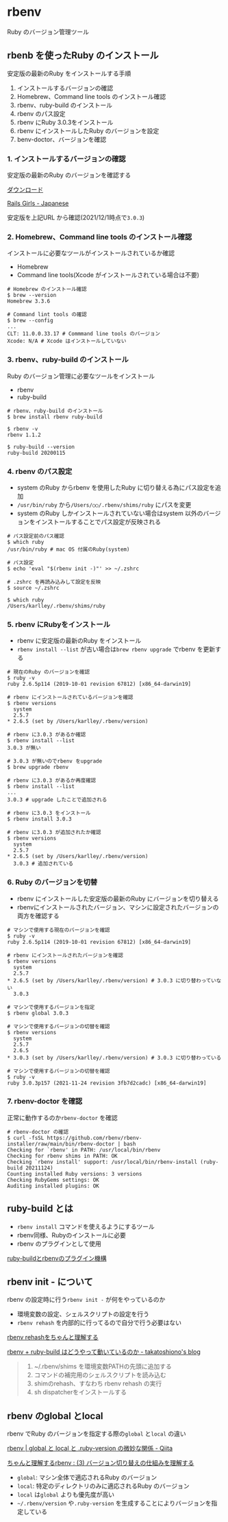 # rbenv

Ruby のバージョン管理ツール

## rbenb を使ったRuby のインストール

安定版の最新のRuby をインストールする手順

1. インストールするバージョンの確認
2. Homebrew、Command line tools のインストール確認
3. rbenv、ruby-build のインストール
4. rbenv のパス設定
5. rbenv にRuby 3.0.3をインストール
6. rbenv にインストールしたRuby のバージョンを設定
7. benv-doctor、バージョンを確認

### 1. インストールするバージョンの確認

安定版の最新のRuby のバージョンを確認する

[ダウンロード](https://www.ruby-lang.org/ja/downloads/)

[Rails Girls \- Japanese](https://railsgirls.jp/install)

安定版を上記URL から確認(2021/12/1時点で`3.0.3`)

### 2. Homebrew、Command line tools のインストール確認

インストールに必要なツールがインストールされているか確認

* Homebrew
* Command line tools(Xcode がインストールされている場合は不要)

```Shell
# Homebrew のインストール確認
$ brew --version
Homebrew 3.3.6

# Command lint tools の確認
$ brew --config
...
CLT: 11.0.0.33.17 # Commmand line tools のバージョン
Xcode: N/A # Xcode はインストールしていない
```

### 3. rbenv、ruby-build のインストール

Ruby のバージョン管理に必要なツールをインストール

* rbenv
* ruby-build

```Shell
# rbenv、ruby-build のインストール
$ brew install rbenv ruby-build

$ rbenv -v
rbenv 1.1.2

$ ruby-build --version
ruby-build 20200115
```

### 4. rbenv のパス設定

* system のRuby からrbenv を使用したRuby に切り替える為にパス設定を追加
* `/usr/bin/ruby` から`/Users/○○/.rbenv/shims/ruby` にパスを変更
* system のRuby しかインストールされていない場合はsystem 以外のバージョンをインストールすることでパス設定が反映される

```Shell
# パス設定前のパス確認
$ which ruby
/usr/bin/ruby # mac OS 付属のRuby(system)

# パス設定
$ echo 'eval "$(rbenv init -)"' >> ~/.zshrc

# .zshrc を再読み込みして設定を反映
$ source ~/.zshrc

$ which ruby
/Users/karlley/.rbenv/shims/ruby
```

### 5. rbenv にRubyをインストール

* rbenv に安定版の最新のRuby をインストール
* `rbenv install --list` が古い場合は`brew rbenv upgrade` でrbenv を更新する

```Shell
# 現在のRuby のバージョンを確認
$ ruby -v
ruby 2.6.5p114 (2019-10-01 revision 67812) [x86_64-darwin19]

# rbenv にインストールされているバージョンを確認
$ rbenv versions
  system
  2.5.7
* 2.6.5 (set by /Users/karlley/.rbenv/version)

# rbenv に3.0.3 があるか確認
$ rbenv install --list
3.0.3 が無い

# 3.0.3 が無いのでrbenv をupgrade
$ brew upgrade rbenv

# rbenv に3.0.3 があるか再度確認
$ rbenv install --list
...
3.0.3 # upgrade したことで追加される

# rbenv に3.0.3 をインストール
$ rbenv install 3.0.3

# rbenv に3.0.3 が追加されたか確認
$ rbenv versions
  system
  2.5.7
* 2.6.5 (set by /Users/karlley/.rbenv/version)
  3.0.3 # 追加されている
```

### 6. Ruby のバージョンを切替

* rbenv にインストールした安定版の最新のRuby にバージョンを切り替える
* rbenvにインストールされたバージョン、マシンに設定されたバージョンの両方を確認する

```Shell
# マシンで使用する現在のバージョンを確認
$ ruby -v
ruby 2.6.5p114 (2019-10-01 revision 67812) [x86_64-darwin19]

# rbenv にインストールされたバージョンを確認
$ rbenv versions
  system
  2.5.7
* 2.6.5 (set by /Users/karlley/.rbenv/version) # 3.0.3 に切り替わっていない
  3.0.3

# マシンで使用するバージョンを指定
$ rbenv global 3.0.3

# マシンで使用するバージョンの切替を確認
$ rbenv versions
  system
  2.5.7
  2.6.5
* 3.0.3 (set by /Users/karlley/.rbenv/version) # 3.0.3 に切り替わっている

# マシンで使用するバージョンの切替を確認
$ ruby -v
ruby 3.0.3p157 (2021-11-24 revision 3fb7d2cadc) [x86_64-darwin19]
```

### 7. rbenv-doctor を確認

正常に動作するのか`rbenv-doctor` を確認

```Shell
# rbenv-doctor の確認
$ curl -fsSL https://github.com/rbenv/rbenv-installer/raw/main/bin/rbenv-doctor | bash
Checking for `rbenv' in PATH: /usr/local/bin/rbenv
Checking for rbenv shims in PATH: OK
Checking `rbenv install' support: /usr/local/bin/rbenv-install (ruby-build 20211124)
Counting installed Ruby versions: 3 versions
Checking RubyGems settings: OK
Auditing installed plugins: OK
```

## ruby-build とは

* `rbenv install` コマンドを使えるようにするツール
* rbenv同様、Rubyのインストールに必要
* rbenv のプラグインとして使用

[ruby\-buildとrbenvのプラグイン機構](https://mogulla3.tech/articles/2020-12-30-01)

## rbenv init - について

rbenv の設定時に行う`rbenv init -` が何をやっているのか

* 環境変数の設定、シェルスクリプトの設定を行う
* `rbenv rehash` を内部的に行ってるので自分で行う必要はない

[rbenv rehashをちゃんと理解する](https://mogulla3.tech/articles/2020-12-29-01)

[rbenv \+ ruby\-build はどうやって動いているのか \- takatoshiono's blog](https://takatoshiono.hatenablog.com/entry/2015/01/09/012040)

> 1. ~/.rbenv/shims を環境変数PATHの先頭に追加する
> 2. コマンドの補完用のシェルスクリプトを読み込む
> 3. shimのrehash、すなわち rbenv rehash の実行
> 4. sh dispatcherをインストールする

## rbenv のglobal とlocal

rbenv でRuby のバージョンを指定する際の`global` と`local` の違い

[rbenv \| global と local と \.ruby\-version の微妙な関係 \- Qiita](https://qiita.com/Yinaura/items/0b021984bb21ae77816d)

[ちゃんと理解するrbenv : \(3\) バージョン切り替えの仕組みを理解する](https://mogulla3.tech/articles/2021-07-10-understanding-rbenv-3)

* `global`: マシン全体で適応されるRuby のバージョン
* `local`: 特定のディレクトリのみに適応されるRuby のバージョン
* `local` は`global` よりも優先度が高い
* `~/.rbenv/version` や`.ruby-version` を生成することによりバージョンを指定している
